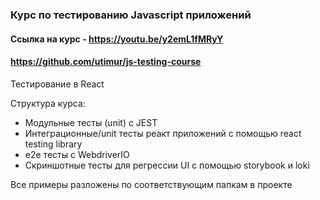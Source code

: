 ### Курс по тестированию Javascript приложений

#### Ссылка на курс - https://youtu.be/y2emL1fMRyY

#### https://github.com/utimur/js-testing-course

Тестирование в React

Структура курса:
- Модульные тесты (unit) с JEST
- Интеграционные/unit тесты реакт приложений с помощью react testing library
- e2e тесты с WebdriverIO
- Скриншотные тесты для регрессии UI с помощью storybook и loki

Все примеры разложены по соответствующим папкам в проекте


